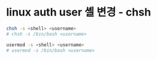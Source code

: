 # linux auth user 셸 변경 - chsh

```sh
chsh -s <shell> <username>
# chsh -s /bin/bash <username>

usermod -s <shell> <username>
# usermod -s /bin/bash <username>
```
